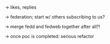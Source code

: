 -> likes, replies

-> federation; start w/ others subscribing to us?

-> merge fedd and fedweb together after all?!

-> once poc is completed: serious refactor
